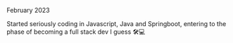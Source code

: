 February 2023

Started seriously coding in Javascript, Java and Springboot, entering to the phase of becoming a full stack dev I guess 🛠💻
